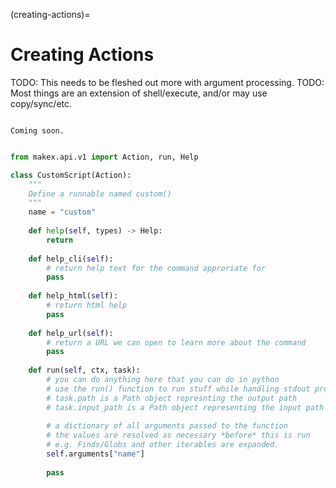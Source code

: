 (creating-actions)=
# Creating Actions

TODO: This needs to be fleshed out more with argument processing.
TODO: Most things are an extension of shell/execute, and/or may use copy/sync/etc.

```{note}

Coming soon.
```

```python

from makex.api.v1 import Action, run, Help

class CustomScript(Action):
    """
    Define a runnable named custom()
    """
    name = "custom"
    
    def help(self, types) -> Help:
        return 
    
    def help_cli(self):
        # return help text for the command approriate for 
        pass
    
    def help_html(self):
        # return html help
        pass
    
    def help_url(self):
        # return a URL we can open to learn more about the command
        pass
    
    def run(self, ctx, task):
        # you can do anything here that you can do in python
        # use the run() function to run stuff while handling stdout properly
        # task.path is a Path object represnting the output path
        # task.input_path is a Path object representing the input path
        
        # a dictionary of all arguments passed to the function
        # the values are resolved as necessary *before* this is run
        # e.g. Finds/Globs and other iterables are expanded.
        self.arguments["name"]
        
        pass
```

